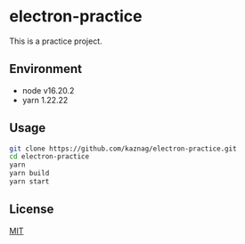 # electron-practice

This is a practice project.

## Environment

- node v16.20.2
- yarn 1.22.22

## Usage

``` bash
git clone https://github.com/kaznag/electron-practice.git
cd electron-practice
yarn
yarn build
yarn start
```

## License

[MIT](LICENSE)
